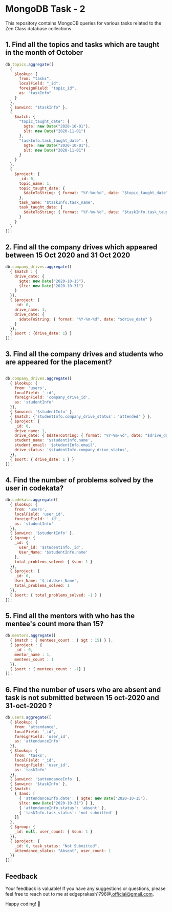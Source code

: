 # MongoDB Task - 2

This repository contains MongoDB queries for various tasks related to the Zen Class database collections.

## 1. Find all the topics and tasks which are taught in the month of October

```javascript
db.topics.aggregate([
  {
    $lookup: {
      from: "tasks",
      localField: "_id",
      foreignField: "topic_id",
      as: "taskInfo"
    }
  },
  { $unwind: "$taskInfo" },
  {
    $match: {
      "topic_taught_date": {
        $gte: new Date("2020-10-01"),
        $lt: new Date("2020-11-01")
      },
      "taskInfo.task_taught_date": {
        $gte: new Date("2020-10-01"),
        $lt: new Date("2020-11-01")
      }
    }
  },
  {
    $project: {
      _id: 0,
      topic_name: 1,
      topic_taught_date: {
        $dateToString: { format: "%Y-%m-%d", date: "$topic_taught_date" }
      },
      task_name: "$taskInfo.task_name",
      task_taught_date: {
        $dateToString: { format: "%Y-%m-%d", date: "$taskInfo.task_taught_date" }
      }
    }
  }
]);
```

## 2. Find all the company drives which appeared between 15 Oct 2020 and 31 Oct 2020

```javascript
db.company_drives.aggregate([
  { $match : {
    drive_date: {
      $gte: new Date("2020-10-15"),
      $lte: new Date("2020-10-31")
    }
  }},
  { $project: {
    _id: 0,
    drive_name: 1,
    drive_date: {
      $dateToString: { format: "%Y-%m-%d", date: "$drive_date" }
    }
  }},
  { $sort : {drive_date: 1} }
]);


```
## 3. Find all the company drives and students who are appeared for the placement?

```javascript

db.company_drives.aggregate([
  { $lookup: {
    from: 'users',
    localField: '_id',
    foreignField: 'company_drive_id',
    as: 'studentInfo'
  }},
  { $unwind: '$studentInfo' },
  { $match: {'studentInfo.company_drive_status': 'attended' } },
  { $project: {
    _id: 0,
    drive_name: 1,
    drive_date: { $dateToString: { format: "%Y-%m-%d", date: "$drive_date" } },
    student_name: '$studentInfo.name',
    student_email: '$studentInfo.email',
    drive_status: '$studentInfo.company_drive_status',
  }},
  { $sort: { drive_date: 1 } }
]);


```
## 4. Find the number of problems solved by the user in codekata?

```javascript
db.codekata.aggregate([
  { $lookup: {
    from: 'users',
    localField: 'user_id',
    foreignField: '_id',
    as: 'studentInfo'
  }},
  { $unwind: '$studentInfo' },
  { $group: {
    _id: {
      user_id: '$studentInfo._id',
      User_Name: '$studentInfo.name'
    },
    total_problems_solved: { $sum: 1 }
  }},
  { $project: {
    _id: 0,
    User_Name: '$_id.User_Name',
    total_problems_solved: 1
  }},
  { $sort: { total_problems_solved: -1 } }
]);

```
## 5. Find all the mentors with who has the mentee's count more than 15?

```javascript
db.mentors.aggregate([
  { $match : { mentees_count : { $gt : 15} } },
  { $project : {
    _id : 0,
    mentor_name : 1,
    mentees_count : 1
  }},
  { $sort : { mentees_count : -1} }
]);

```
## 6. Find the number of users who are absent and task is not submitted between 15 oct-2020 and 31-oct-2020 ?

```javascript
db.users.aggregate([
  { $lookup: {
    from: 'attendance',
    localField: '_id',
    foreignField: 'user_id',
    as: 'attendanceInfo'
  }},
  { $lookup: {
    from: 'tasks',
    localField: '_id',
    foreignField: 'user_id',
    as: 'taskInfo'
  }},
  { $unwind: '$attendanceInfo' },
  { $unwind: '$taskInfo' },
  { $match:
    { $and: [
      { 'attendanceInfo.date': { $gte: new Date("2020-10-15"),
      $lte: new Date("2020-10-31") } },
      { 'attendanceInfo.status': 'absent' },
      { 'taskInfo.task_status': 'not submitted' }
    ]}
  },
  { $group: {
    _id: null, user_count: { $sum: 1 }
  }},
  { $project: {
    _id: 0, task_status: "Not Submitted",
    attendance_status: "Absent", user_count: 1
  }} 
]);

```
## Feedback

Your feedback is valuable! If you have any suggestions or questions, please feel free to reach out to me at edgeprakash1796@.official@gmail.com.

Happy coding! 🚀
